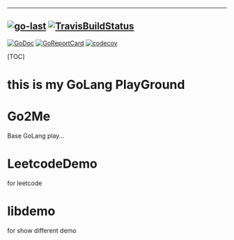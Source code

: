 ----
[![go-last](https://github.com/sinlov/GoLang-PlayGround/workflows/go-last/badge.svg?branch=main)](https://github.com/sinlov/GoLang-PlayGround/actions)
[![TravisBuildStatus](https://api.travis-ci.org/sinlov/GoLang-PlayGround.svg?branch=main)](https://travis-ci.org/sinlov/GoLang-PlayGround)
----
[![GoDoc](https://godoc.org/github.com/sinlov/GoLang-PlayGround?status.png)](https://godoc.org/github.com/sinlov/GoLang-PlayGround/)
[![GoReportCard](https://goreportcard.com/badge/github.com/sinlov/GoLang-PlayGround)](https://goreportcard.com/report/github.com/sinlov/GoLang-PlayGround)
[![codecov](https://codecov.io/gh/sinlov/GoLang-PlayGround/branch/main/graph/badge.svg)](https://codecov.io/gh/sinlov/GoLang-PlayGround)

[TOC]

# this is my GoLang PlayGround

# Go2Me

Base GoLang play...

# LeetcodeDemo

for leetcode

# libdemo

for show different demo